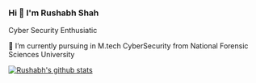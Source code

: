 ### Hi 👋 I'm Rushabh Shah

Cyber Security Enthusiatic

<!--Here are some ideas to get you started:

#- 🔭 I’m currently working on ...  -->
🌱 I’m currently pursuing in M.tech CyberSecurity from National Forensic Sciences University

[![Rushabh's github stats](https://github-readme-stats.vercel.app/api?username=Rushabh2609&count_private=true&show_icons=true&theme=radical&hide_rank=false)](https://github.com/anuraghazra/github-readme-stats)
<!-- - 👯 I’m looking to collaborate on ...
- 🤔 I’m looking for help with ...
- 💬 Ask me about ...
- 📫 How to reach me: ...
- 😄 Pronouns: ...
- ⚡ Fun fact: -->
